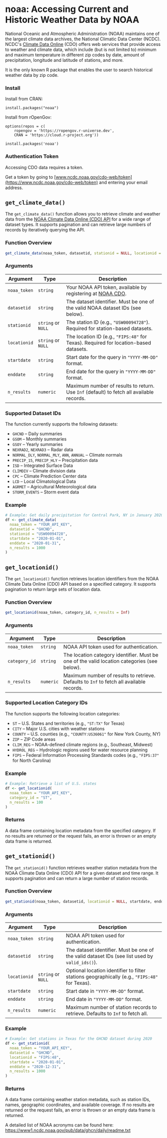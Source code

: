 # noaa: Accessing Current and Historic Weather Data by NOAA

National Oceanic and Atmospheric Administration (NOAA) maintains one of the largest climate data archives, the National Climatic Data Center (NCDC). NCDC's [Climate Data Online](https://www.ncdc.noaa.gov/cdo-web/webservices/v2#stations) (CDO) offers web services that provide access to weather and climate data, which include (but is not limited to) minimum and maximum temperature in different zip codes by date, amount of precipitation, longitude and latitude of stations, and more. 

It is the only known R package that enables the user to search historical weather data by zip code. 

### Install

Install from CRAN:

```
install.packages("noaa")
```

Install from rOpenGov:

```
options(repos = c(
    ropengov = 'https://ropengov.r-universe.dev',
    CRAN = 'https://cloud.r-project.org'))

install.packages('noaa')
```

### Authentication Token

Accessing CDO data requires a token. 

Get a token by going to [www.ncdc.noaa.gov/cdo-web/token](https://www.ncdc.noaa.gov/cdo-web/token) and entering your email address.


## `get_climate_data()`

The `get_climate_data()` function allows you to retrieve climate and weather data from the [NOAA Climate Data Online (CDO) API](https://www.ncdc.noaa.gov/cdo-web/webservices/v2#gettingStarted) for a wide range of dataset types. It supports pagination and can retrieve large numbers of records by iteratively querying the API.

### Function Overview

```r
get_climate_data(noaa_token, datasetid, stationid = NULL, locationid = NULL, startdate, enddate, n_results = Inf)
```

### Arguments

| Argument       | Type       | Description |
|----------------|------------|-------------|
| `noaa_token`   | `string`   | Your NOAA API token, available by registering at [NOAA CDO](https://www.ncdc.noaa.gov/cdo-web/token). |
| `datasetid`    | `string`   | The dataset identifier. Must be one of the valid NOAA dataset IDs (see below). |
| `stationid`    | `string` or `NULL` | The station ID (e.g., `"USW00094728"`). Required for station-based datasets. |
| `locationid`   | `string` or `NULL` | The location ID (e.g., `"FIPS:48"` for Texas). Required for location-based datasets. |
| `startdate`    | `string`   | Start date for the query in `"YYYY-MM-DD"` format. |
| `enddate`      | `string`   | End date for the query in `"YYYY-MM-DD"` format. |
| `n_results`    | `numeric`  | Maximum number of results to return. Use `Inf` (default) to fetch all available records. |

### Supported Dataset IDs

The function currently supports the following datasets:

- `GHCND` – Daily summaries  
- `GSOM` – Monthly summaries  
- `GSOY` – Yearly summaries  
- `NEXRAD2`, `NEXRAD3` – Radar data  
- `NORMAL_DLY`, `NORMAL_MLY`, `ANN`, `ANNUAL` – Climate normals  
- `PRECIP_15`, `PRECIP_HLY` – Precipitation data  
- `ISD` – Integrated Surface Data  
- `CLIMDIV` – Climate division data  
- `CPC` – Climate Prediction Center data  
- `LCD` – Local Climatological Data  
- `AGRMET` – Agricultural Meteorological data  
- `STORM_EVENTS` – Storm event data  

### Example

```r
# Example: Get daily precipitation for Central Park, NY in January 2020
df <- get_climate_data(
  noaa_token = "YOUR_API_KEY",
  datasetid = "GHCND",
  stationid = "USW00094728",
  startdate = "2020-01-01",
  enddate = "2020-01-31",
  n_results = 1000
)
```


## `get_locationid()`

The `get_locationid()` function retrieves location identifiers from the NOAA Climate Data Online (CDO) API based on a specified category. It supports pagination to return large sets of location data.

### Function Overview

```r
get_locationid(noaa_token, category_id, n_results = Inf)
```

### Arguments

| Argument       | Type       | Description |
|----------------|------------|-------------|
| `noaa_token`   | `string`   | NOAA API token used for authentication. |
| `category_id`  | `string`   | The location category identifier. Must be one of the valid location categories (see below). |
| `n_results`    | `numeric`  | Maximum number of results to retrieve. Defaults to `Inf` to fetch all available records. |

### Supported Location Category IDs

The function supports the following location categories:

- `ST` – U.S. States and territories (e.g., `"ST:TX"` for Texas)  
- `CITY` – Major U.S. cities with weather stations  
- `COUNTY` – U.S. counties (e.g., `"COUNTY:US36061"` for New York County, NY)  
- `ZIP` – ZIP Code areas  
- `CLIM_REG` – NOAA-defined climate regions (e.g., Southeast, Midwest)  
- `HYDROL_REG` – Hydrologic regions used for water resource planning  
- `FIPS` – Federal Information Processing Standards codes (e.g., `"FIPS:37"` for North Carolina)

### Example

```r
# Example: Retrieve a list of U.S. states
df <- get_locationid(
  noaa_token = "YOUR_API_KEY",
  category_id = "ST",
  n_results = 100
)
```

### Returns

A data frame containing location metadata from the specified category. If no results are returned or the request fails, an error is thrown or an empty data frame is returned.

## `get_stationid()`

The `get_stationid()` function retrieves weather station metadata from the NOAA Climate Data Online (CDO) API for a given dataset and time range. It supports pagination and can return a large number of station records.

### Function Overview

```r
get_stationid(noaa_token, datasetid, locationid = NULL, startdate, enddate, n_results = Inf)
```

### Arguments

| Argument       | Type       | Description |
|----------------|------------|-------------|
| `noaa_token`   | `string`   | NOAA API token used for authentication. |
| `datasetid`    | `string`   | The dataset identifier. Must be one of the valid dataset IDs (see list used by `valid_ids()`). |
| `locationid`   | `string` or `NULL` | Optional location identifier to filter stations geographically (e.g., `"FIPS:48"` for Texas). |
| `startdate`    | `string`   | Start date in `"YYYY-MM-DD"` format. |
| `enddate`      | `string`   | End date in `"YYYY-MM-DD"` format. |
| `n_results`    | `numeric`  | Maximum number of station records to retrieve. Defaults to `Inf` to fetch all. |

### Example

```r
# Example: Get stations in Texas for the GHCND dataset during 2020
df <- get_stationid(
  noaa_token = "YOUR_API_KEY",
  datasetid = "GHCND",
  locationid = "FIPS:48",
  startdate = "2020-01-01",
  enddate = "2020-12-31",
  n_results = 1000
)
```

### Returns

A data frame containing weather station metadata, such as station IDs, names, geographic coordinates, and available coverage. If no results are returned or the request fails, an error is thrown or an empty data frame is returned.



A detailed list of NOAA acronyms can be found here: https://www1.ncdc.noaa.gov/pub/data/ghcn/daily/readme.txt
